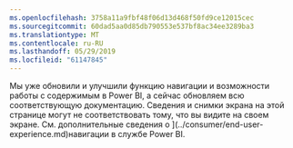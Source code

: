```yaml
---
ms.openlocfilehash: 3758a11a9fbf48f06d13d468f50fd9ce12015cec
ms.sourcegitcommit: 60dad5aa0d85db790553e537bf8ac34ee3289ba3
ms.translationtype: MT
ms.contentlocale: ru-RU
ms.lasthandoff: 05/29/2019
ms.locfileid: "61147845"
---
```

Мы уже обновили и улучшили функцию навигации и возможности работы с содержимым в Power BI, а сейчас обновляем всю соответствующую документацию.
Сведения и снимки экрана на этой странице могут не соответствовать тому, что вы видите на своем экране. См. дополнительные сведения о ](../consumer/end-user-experience.md)навигации в службе Power BI</font>.
